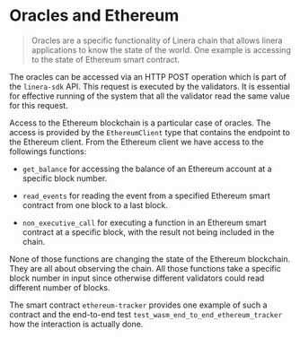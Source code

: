 # Oracles and Ethereum

> Oracles are a specific functionality of Linera chain that allows linera
> applications to know the state of the world. One example is accessing to the
> state of Ethereum smart contract.

The oracles can be accessed via an HTTP POST operation which is part of the
`linera-sdk` API. This request is executed by the validators. It is essential
for effective running of the system that all the validator read the same value
for this request.

Access to the Ethereum blockchain is a particular case of oracles. The access is
provided by the `EthereumClient` type that contains the endpoint to the Ethereum
client. From the Ethereum client we have access to the followings functions:

- `get_balance` for accessing the balance of an Ethereum account at a specific
  block number.

- `read_events` for reading the event from a specified Ethereum smart contract
  from one block to a last block.

- `non_executive_call` for executing a function in an Ethereum smart contract at
  a specific block, with the result not being included in the chain.

None of those functions are changing the state of the Ethereum blockchain. They
are all about observing the chain. All those functions take a specific block
number in input since otherwise different validators could read different number
of blocks.

The smart contract `ethereum-tracker` provides one example of such a contract
and the end-to-end test `test_wasm_end_to_end_ethereum_tracker` how the
interaction is actually done.
